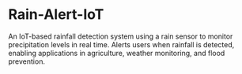 # Rain-Alert-IoT
An IoT-based rainfall detection system using a rain sensor to monitor precipitation levels in real time. Alerts users when rainfall is detected, enabling applications in agriculture, weather monitoring, and flood prevention.
